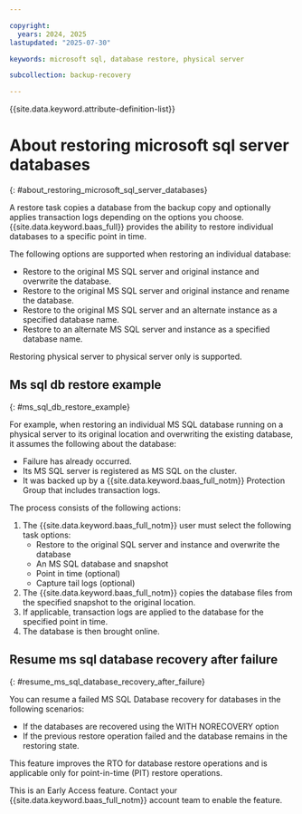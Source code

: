 ```yaml
---

copyright:
  years: 2024, 2025
lastupdated: "2025-07-30"

keywords: microsoft sql, database restore, physical server

subcollection: backup-recovery

---
```


{{site.data.keyword.attribute-definition-list}}

# About restoring microsoft sql server databases
{: #about_restoring_microsoft_sql_server_databases}

A restore task copies a database from the backup copy and optionally applies transaction logs depending on the options you choose. {{site.data.keyword.baas_full}} provides the ability to restore individual databases to a specific point in time.

The following options are supported when restoring an individual database:

*   Restore to the original MS SQL server and original instance and overwrite the database.
*   Restore to the original MS SQL server and original instance and rename the database.
*   Restore to the original MS SQL server and an alternate instance as a specified database name.
*   Restore to an alternate MS SQL server and instance as a specified database name.

Restoring physical server to physical server only is supported.

## Ms sql db restore example
{: #ms_sql_db_restore_example}

For example, when restoring an individual MS SQL database running on a physical server to its original location and overwriting the existing database, it assumes the following about the database:

*   Failure has already occurred.
*   Its MS SQL server is registered as MS SQL on the cluster.
*   It was backed up by a {{site.data.keyword.baas_full_notm}} Protection Group that includes transaction logs.

The process consists of the following actions:

1. The {{site.data.keyword.baas_full_notm}} user must select the following task options:
    *   Restore to the original SQL server and instance and overwrite the database
    *   An MS SQL database and snapshot
    *   Point in time (optional)
    *   Capture tail logs (optional)
2. The {{site.data.keyword.baas_full_notm}} copies the database files from the specified snapshot to the original location.
3. If applicable, transaction logs are applied to the database for the specified point in time.
4. The database is then brought online.

## Resume ms sql database recovery after failure
{: #resume_ms_sql_database_recovery_after_failure}

You can resume a failed MS SQL Database recovery for databases in the following scenarios:

*   If the databases are recovered using the WITH NORECOVERY option
*   If the previous restore operation failed and the database remains in the restoring state.

This feature improves the RTO for database restore operations and is applicable only for point-in-time (PIT) restore operations.

This is an Early Access feature. Contact your {{site.data.keyword.baas_full_notm}} account team to enable the feature.
